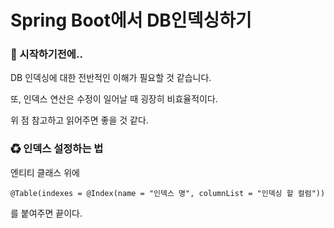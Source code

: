 # Spring Boot에서 DB인덱싱하기

### 🎊 시작하기전에..

DB 인덱싱에 대한 전반적인 이해가 필요할 것 같습니다.

또, 인덱스 연산은 수정이 일어날 때 굉장히 비효율적이다.

위 점 참고하고 읽어주면 좋을 것 같다.

### ♻ 인덱스 설정하는 법

엔티티 클래스 위에

`@Table(indexes = @Index(name = "인덱스 명", columnList = "인덱싱 할 컬럼"))`

를 붙여주면 끝이다.